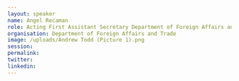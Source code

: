 ```yaml
---
layout: speaker
name: Angel Recaman
role: Acting First Assistant Secretary Department of Foreign Affairs and Trade
organisation: Department of Foreign Affairs and Trade
image: /uploads/Andrew Todd (Picture 1).png
session:
permalink:
twitter:
linkedin:
---
```

